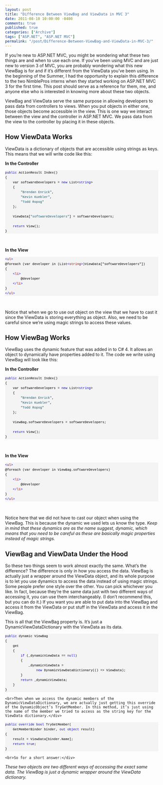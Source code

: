 ```yaml
---
layout: post
title: "Difference Between ViewBag and ViewData in MVC 3"
date: 2011-08-10 10:00:00 -0400
comments: true
published: true
categories: ["Archive"]
tags: ["ASP.NET", "ASP.NET MVC"]
permalink: "/post/Difference-Between-ViewBag-and-ViewData-in-MVC-3/"
---
```

<!-- more -->



<p>If you’re new to ASP.NET MVC, you might be wondering what these two things are and when to use each one. If you’ve been using MVC and are just new to version 3 of MVC, you are probably wondering what this new ViewBag is for and if it’s different from the ViewData you’ve been using. In the beginning of the Summer, I had the opportunity to explain this difference to the two NimblePros interns when they started working on ASP.NET MVC 3 for the first time. This post should serve as a reference for them, me, and anyone else who is interested in knowing more about these two objects.</p>  <p>ViewBag and ViewData serve the same purpose in allowing developers to pass data from controllers to views. When you put objects in either one, those objects become accessible in the view. This is one way we interact between the view and the controller in ASP.NET MVC. We pass data from the view to the controller by placing it in these objects.</p>  <h2>How ViewData Works</h2>  <p>ViewData is a dictionary of objects that are accessible using strings as keys. This means that we will write code like this:</p>  <p><strong>In the Controller</strong></p>  <div id="codeSnippetWrapper">   <pre style="border-bottom-style: none; text-align: left; padding-bottom: 0px; line-height: 12pt; background-color: #f4f4f4; margin: 0em; border-left-style: none; padding-left: 0px; width: 100%; padding-right: 0px; font-family: 'Courier New', courier, monospace; direction: ltr; border-top-style: none; color: black; border-right-style: none; font-size: 8pt; overflow: visible; padding-top: 0px" id="codeSnippet"><span style="color: #0000ff">public</span> ActionResult Index()<br>{<br>    var softwareDevelopers = <span style="color: #0000ff">new</span> List&lt;<span style="color: #0000ff">string</span>&gt;<br>    {<br>        <span style="color: #006080">"Brendan Enrick"</span>, <br>        <span style="color: #006080">"Kevin Kuebler"</span>, <br>        <span style="color: #006080">"Todd Ropog"</span><br>    };<br><br>    ViewData[<span style="color: #006080">"softwareDevelopers"</span>] = softwareDevelopers;<br><br>    <span style="color: #0000ff">return</span> View();<br>}<br></pre>

  <br></div>

<p><strong>In the View</strong></p>

<div id="codeSnippetWrapper">
  <pre style="border-bottom-style: none; text-align: left; padding-bottom: 0px; line-height: 12pt; background-color: #f4f4f4; margin: 0em; border-left-style: none; padding-left: 0px; width: 100%; padding-right: 0px; font-family: 'Courier New', courier, monospace; direction: ltr; border-top-style: none; color: black; border-right-style: none; font-size: 8pt; overflow: visible; padding-top: 0px" id="codeSnippet"><span style="color: #0000ff">&lt;</span><span style="color: #800000">ul</span><span style="color: #0000ff">&gt;</span><br>@foreach (var developer in (List<span style="color: #0000ff">&lt;</span><span style="color: #800000">string</span><span style="color: #0000ff">&gt;</span>)ViewData["softwareDevelopers"])<br>{<br>    <span style="color: #0000ff">&lt;</span><span style="color: #800000">li</span><span style="color: #0000ff">&gt;</span><br>        @developer<br>    <span style="color: #0000ff">&lt;/</span><span style="color: #800000">li</span><span style="color: #0000ff">&gt;</span><br>}<br><span style="color: #0000ff">&lt;/</span><span style="color: #800000">ul</span><span style="color: #0000ff">&gt;</span></pre>

  <br></div>

<p>Notice that when we go to use out object on the view that we have to cast it since the ViewData is storing everything as object. Also, we need to be careful since we’re using magic strings to access these values.</p>

<h2>How ViewBag Works</h2>

<p>ViewBag uses the dynamic feature that was added in to C# 4. It allows an object to dynamically have properties added to it. The code we write using ViewBag will look like this:</p>

<p><strong>In the Controller</strong></p>

<div id="codeSnippetWrapper">
  <pre style="border-bottom-style: none; text-align: left; padding-bottom: 0px; line-height: 12pt; background-color: #f4f4f4; margin: 0em; border-left-style: none; padding-left: 0px; width: 100%; padding-right: 0px; font-family: 'Courier New', courier, monospace; direction: ltr; border-top-style: none; color: black; border-right-style: none; font-size: 8pt; overflow: visible; padding-top: 0px" id="codeSnippet"><span style="color: #0000ff">public</span> ActionResult Index()<br>{<br>    var softwareDevelopers = <span style="color: #0000ff">new</span> List&lt;<span style="color: #0000ff">string</span>&gt;<br>    {<br>        <span style="color: #006080">"Brendan Enrick"</span>, <br>        <span style="color: #006080">"Kevin Kuebler"</span>, <br>        <span style="color: #006080">"Todd Ropog"</span><br>    };<br><br>    ViewBag.softwareDevelopers = softwareDevelopers;<br><br>    <span style="color: #0000ff">return</span> View();<br>}<br></pre>

  <br></div>

<p><strong>In the View</strong></p>

<div id="codeSnippetWrapper">
  <pre style="border-bottom-style: none; text-align: left; padding-bottom: 0px; line-height: 12pt; background-color: #f4f4f4; margin: 0em; border-left-style: none; padding-left: 0px; width: 100%; padding-right: 0px; font-family: 'Courier New', courier, monospace; direction: ltr; border-top-style: none; color: black; border-right-style: none; font-size: 8pt; overflow: visible; padding-top: 0px" id="codeSnippet"><span style="color: #0000ff">&lt;</span><span style="color: #800000">ul</span><span style="color: #0000ff">&gt;</span><br>@foreach (var developer in ViewBag.softwareDevelopers)<br>{<br>    <span style="color: #0000ff">&lt;</span><span style="color: #800000">li</span><span style="color: #0000ff">&gt;</span><br>        @developer<br>    <span style="color: #0000ff">&lt;/</span><span style="color: #800000">li</span><span style="color: #0000ff">&gt;</span><br>}<br><span style="color: #0000ff">&lt;/</span><span style="color: #800000">ul</span><span style="color: #0000ff">&gt;</span></pre>

  <br></div>



<p>Notice here that we did not have to cast our object when using the ViewBag. This is because the dynamic we used lets us know the type. <em>Keep in mind that these dynamics are as the name suggest, dynamic, which means that you need to be careful as these are basically magic properties instead of magic strings.</em></p>

<h2>ViewBag and ViewData Under the Hood</h2>

<p>So these two things seem to work almost exactly the same. What’s the difference? The difference is only in how you access the data. ViewBag is actually just a wrapper around the ViewData object, and its whole purpose is to let you use dynamics to access the data instead of using magic strings. Some people prefer one style over the other. You can pick whichever you like. In fact, because they’re the same data just with two different ways of accessing it, you can use them interchangeably. (I don’t recommend this, but you can do it.) If you want you are able to put data into the ViewBag and access it from the ViewData or put stuff in the ViewData and access it in the ViewBag.</p>

<p>This is all that the ViewBag property is. It’s just a DynamicViewDataDictionary with the ViewData as its data.</p>

<div id="codeSnippetWrapper">
  <div id="codeSnippetWrapper">
    <pre style="border-bottom-style: none; text-align: left; padding-bottom: 0px; line-height: 12pt; background-color: #f4f4f4; margin: 0em; border-left-style: none; padding-left: 0px; width: 100%; padding-right: 0px; font-family: 'Courier New', courier, monospace; direction: ltr; border-top-style: none; color: black; border-right-style: none; font-size: 8pt; overflow: visible; padding-top: 0px" id="codeSnippet"><span style="color: #0000ff">public</span> dynamic ViewBag <br>{ <br>    get <br>    { <br>        <span style="color: #0000ff">if</span> (_dynamicViewData == <span style="color: #0000ff">null</span>) <br>        {<br>            _dynamicViewData = <br>                <span style="color: #0000ff">new</span> DynamicViewDataDictionary(() =&gt; ViewData); <br>        }<br>        <span style="color: #0000ff">return</span> _dynamicViewData;<br>    }<br>} </pre>

    <br>Then when we access the dynamic members of the DynamicViewDataDictionary, we are actually just getting this override of the DynamicObject’s TryGetMember. In this method, it’s just using the name of the member we tried to access as the string key for the ViewData dictionary.</div>
</div>

<div id="codeSnippetWrapper">
  <div id="codeSnippetWrapper">
    <pre style="border-bottom-style: none; text-align: left; padding-bottom: 0px; line-height: 12pt; background-color: #f4f4f4; margin: 0em; border-left-style: none; padding-left: 0px; width: 100%; padding-right: 0px; font-family: 'Courier New', courier, monospace; direction: ltr; border-top-style: none; color: black; border-right-style: none; font-size: 8pt; overflow: visible; padding-top: 0px" id="codeSnippet"><span style="color: #0000ff">public</span> <span style="color: #0000ff">override</span> <span style="color: #0000ff">bool</span> TryGetMember(<br>    GetMemberBinder binder, <span style="color: #0000ff">out</span> <span style="color: #0000ff">object</span> result)<br>{<br>    result = ViewData[binder.Name]; <br>    <span style="color: #0000ff">return</span> <span style="color: #0000ff">true</span>;<br>}</pre>

    <br>So for a short answer:</div>
</div>

<p><em>These two objects are two different ways of accessing the exact same data. The ViewBag is just a dynamic wrapper around the ViewData dictionary.</em></p>
